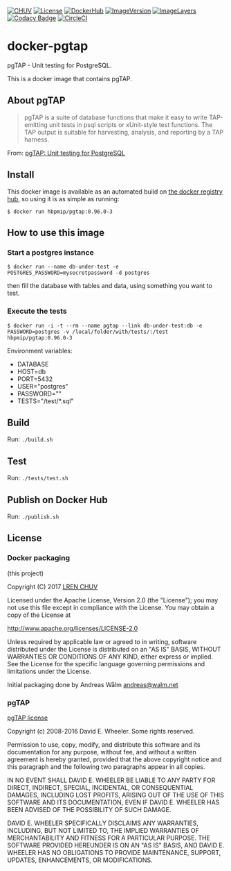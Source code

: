 [![CHUV](https://img.shields.io/badge/CHUV-LREN-AF4C64.svg)](https://www.unil.ch/lren/en/home.html) [![License](https://img.shields.io/badge/license-Apache--2.0-blue.svg)](https://github.com/LREN-CHUV/docker-pgtap/blob/master/LICENSE) [![DockerHub](https://img.shields.io/badge/docker-hbpmip%2Fpgtap-008bb8.svg)](https://hub.docker.com/r/hbpmip/pgtap/) [![ImageVersion](https://images.microbadger.com/badges/version/hbpmip/pgtap.svg)](https://hub.docker.com/r/hbpmip/pgtap/tags "hbpmip/pgtap image tags") [![ImageLayers](https://images.microbadger.com/badges/image/hbpmip/pgtap.svg)](https://microbadger.com/#/images/hbpmip/pgtap "hbpmip/pgtap on microbadger") [![Codacy Badge](https://api.codacy.com/project/badge/Grade/6005163c7ab440cd8f0841a95c097517)](https://www.codacy.com/app/hbp-mip/docker-pgtap?utm_source=github.com&amp;utm_medium=referral&amp;utm_content=LREN-CHUV/docker-pgtap&amp;utm_campaign=Badge_Grade) [![CircleCI](https://circleci.com/gh/LREN-CHUV/docker-pgtap/tree/master.svg?style=svg)](https://circleci.com/gh/LREN-CHUV/docker-pgtap/tree/master)

# docker-pgtap

pgTAP - Unit testing for PostgreSQL.

This is a docker image that contains pgTAP.

## About pgTAP

> pgTAP is a suite of database functions that make it easy to write TAP-emitting unit tests in psql scripts or xUnit-style test functions. The TAP output is suitable for harvesting, analysis, and reporting by a TAP harness.

From: [pgTAP: Unit testing for PostgreSQL](http://pgtap.org/)

## Install

This docker image is available as an automated build on [the docker registry hub](https://registry.hub.docker.com/u/hbpmip/pgtap/), so using it is as simple as running:


```console
$ docker run hbpmip/pgtap:0.96.0-3
```

## How to use this image

### Start a postgres instance

```console
$ docker run --name db-under-test -e POSTGRES_PASSWORD=mysecretpassword -d postgres
```
then fill the database with tables and data, using something you want to test.

### Execute the tests

```console
$ docker run -i -t --rm --name pgtap --link db-under-test:db -e PASSWORD=postgres -v /local/folder/with/tests/:/test hbpmip/pgtap:0.96.0-3
```

Environment variables:

* DATABASE
* HOST=db
* PORT=5432
* USER="postgres"
* PASSWORD=""
* TESTS="/test/*.sql"

## Build

Run: `./build.sh`

## Test

Run: `./tests/test.sh`

## Publish on Docker Hub

Run: `./publish.sh`

## License

### Docker packaging

(this project)

Copyright (C) 2017 [LREN CHUV](https://www.unil.ch/lren/en/home.html)

Licensed under the Apache License, Version 2.0 (the "License");
you may not use this file except in compliance with the License.
You may obtain a copy of the License at

http://www.apache.org/licenses/LICENSE-2.0

Unless required by applicable law or agreed to in writing, software
distributed under the License is distributed on an "AS IS" BASIS,
WITHOUT WARRANTIES OR CONDITIONS OF ANY KIND, either express or implied.
See the License for the specific language governing permissions and
limitations under the License.

Initial packaging done by Andreas Wålm <andreas@walm.net>

### pgTAP

[pgTAP license](https://github.com/theory/pgtap#copyright-and-license)

Copyright (c) 2008-2016 David E. Wheeler. Some rights reserved.

Permission to use, copy, modify, and distribute this software and its documentation for any purpose, without fee, and without a written agreement is hereby granted, provided that the above copyright notice and this paragraph and the following two paragraphs appear in all copies.

IN NO EVENT SHALL DAVID E. WHEELER BE LIABLE TO ANY PARTY FOR DIRECT, INDIRECT, SPECIAL, INCIDENTAL, OR CONSEQUENTIAL DAMAGES, INCLUDING LOST PROFITS, ARISING OUT OF THE USE OF THIS SOFTWARE AND ITS DOCUMENTATION, EVEN IF DAVID E. WHEELER HAS BEEN ADVISED OF THE POSSIBILITY OF SUCH DAMAGE.

DAVID E. WHEELER SPECIFICALLY DISCLAIMS ANY WARRANTIES, INCLUDING, BUT NOT LIMITED TO, THE IMPLIED WARRANTIES OF MERCHANTABILITY AND FITNESS FOR A PARTICULAR PURPOSE. THE SOFTWARE PROVIDED HEREUNDER IS ON AN "AS IS" BASIS, AND DAVID E. WHEELER HAS NO OBLIGATIONS TO PROVIDE MAINTENANCE, SUPPORT, UPDATES, ENHANCEMENTS, OR MODIFICATIONS.
